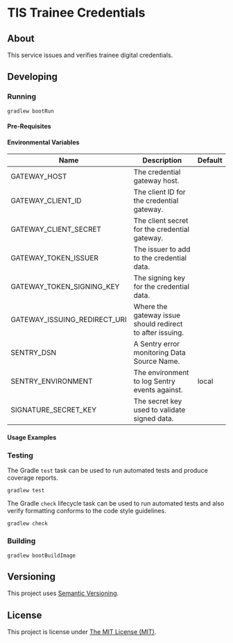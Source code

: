 # TIS Trainee Credentials

## About
This service issues and verifies trainee digital credentials.

## Developing

### Running

```shell
gradlew bootRun
```

#### Pre-Requisites

#### Environmental Variables

| Name                         | Description                                               | Default   |
|------------------------------|-----------------------------------------------------------|-----------|
| GATEWAY_HOST                 | The credential gateway host.                              |           |
| GATEWAY_CLIENT_ID            | The client ID for the credential gateway.                 |           |
| GATEWAY_CLIENT_SECRET        | The client secret for the credential gateway.             |           |
| GATEWAY_TOKEN_ISSUER         | The issuer to add to the credential data.                 |           |
| GATEWAY_TOKEN_SIGNING_KEY    | The signing key for the credential data.                  |           |
| GATEWAY_ISSUING_REDIRECT_URI | Where the gateway issue should redirect to after issuing. |           |
| SENTRY_DSN                   | A Sentry error monitoring Data Source Name.               |           |
| SENTRY_ENVIRONMENT           | The environment to log Sentry events against.             | local     |
| SIGNATURE_SECRET_KEY         | The secret key used to validate signed data.              |           |

#### Usage Examples

### Testing

The Gradle `test` task can be used to run automated tests and produce coverage
reports.
```shell
gradlew test
```

The Gradle `check` lifecycle task can be used to run automated tests and also
verify formatting conforms to the code style guidelines.
```shell
gradlew check
```

### Building

```shell
gradlew bootBuildImage
```

## Versioning
This project uses [Semantic Versioning](semver.org).

## License
This project is license under [The MIT License (MIT)](LICENSE).
